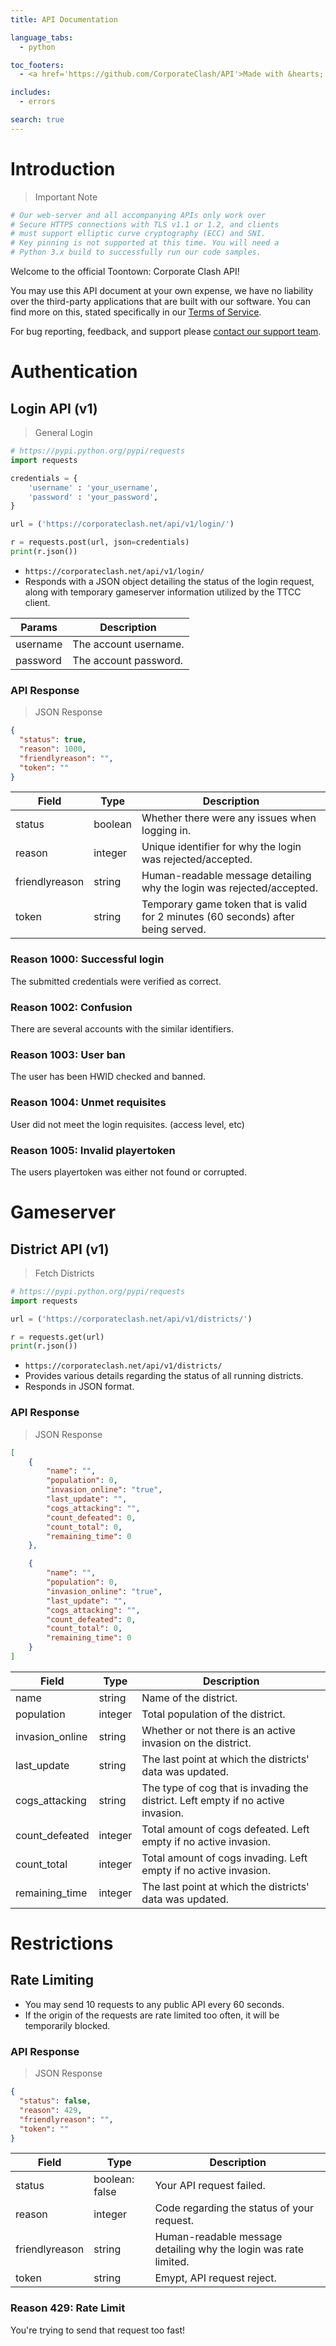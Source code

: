 ```yaml
---
title: API Documentation

language_tabs:
  - python

toc_footers:
  - <a href='https://github.com/CorporateClash/API'>Made with &hearts; by TTCC developers.</a>

includes:
  - errors

search: true
---
```


# Introduction

> Important Note

```python
# Our web-server and all accompanying APIs only work over
# Secure HTTPS connections with TLS v1.1 or 1.2, and clients
# must support elliptic curve cryptography (ECC) and SNI.
# Key pinning is not supported at this time. You will need a
# Python 3.x build to successfully run our code samples.
```

Welcome to the official Toontown: Corporate Clash API!

You may use this API document at your own expense, we have no liability over the third-party applications that are built with our software. You can find more on this, stated specifically in our <a href="https://corporateclash.net/help/terms">Terms of Service</a>.

For bug reporting, feedback, and support please <a href="mailto:support@corporateclash.net">contact our support team</a>.

# Authentication

## Login API (v1)

> General Login

```python
# https://pypi.python.org/pypi/requests
import requests

credentials = {
    'username' : 'your_username',
    'password' : 'your_password',
}

url = ('https://corporateclash.net/api/v1/login/')

r = requests.post(url, json=credentials)
print(r.json())
```

* `https://corporateclash.net/api/v1/login/`
* Responds with a JSON object detailing the status of the login request, along with temporary gameserver information utilized by the TTCC client.


| Params     | Description                                           |
|------------|-------------------------------------------------------|
| username   | The account username.   |
| password   | The account password.   |


### API Response

> JSON Response

```json
{
  "status": true,
  "reason": 1000,
  "friendlyreason": "",
  "token": ""
}
```

| Field | Type        | Description                      |
|------|-------------|----------------------------------|
| status  | boolean   | Whether there were any issues when logging in. |
| reason  | integer   | Unique identifier for why the login was rejected/accepted. |
| friendlyreason   | string | Human-readable message detailing why the login was rejected/accepted.  |
| token  | string | Temporary game token that is valid for 2 minutes (60 seconds) after being served. |

### Reason 1000: Successful login
The submitted credentials were verified as correct.

### Reason 1002: Confusion
There are several accounts with the similar identifiers.

### Reason 1003: User ban
The user has been HWID checked and banned.

### Reason 1004: Unmet requisites
User did not meet the login requisites. (access level, etc)

### Reason 1005: Invalid playertoken
The users playertoken was either not found or corrupted.

# Gameserver

## District API (v1)

> Fetch Districts

```python
# https://pypi.python.org/pypi/requests
import requests

url = ('https://corporateclash.net/api/v1/districts/')

r = requests.get(url)
print(r.json())
```

* `https://corporateclash.net/api/v1/districts/`
* Provides various details regarding the status of all running districts.
* Responds in JSON format.


### API Response

> JSON Response

```json
[
    {
        "name": "",
    	"population": 0,
    	"invasion_online": "true",
    	"last_update": "",
    	"cogs_attacking": "",
    	"count_defeated": 0,
    	"count_total": 0,
    	"remaining_time": 0
    },

    {
        "name": "",
    	"population": 0,
    	"invasion_online": "true",
    	"last_update": "",
    	"cogs_attacking": "",
    	"count_defeated": 0,
    	"count_total": 0,
    	"remaining_time": 0
    }
]
```

| Field | Type        | Description                      |
|------|-------------|----------------------------------|
| name  | string   | Name of the district. |
| population  | integer   | Total population of the district. |
| invasion_online   | string | Whether or not there is an active invasion on the district.  |
| last_update  | string | The last point at which the districts' data was updated. |
| cogs_attacking  | string   | The type of cog that is invading the district. Left empty if no active invasion. |
| count_defeated  | integer   | Total amount of cogs defeated. Left empty if no active invasion. |
| count_total   | integer | Total amount of cogs invading. Left empty if no active invasion. |
| remaining_time  | integer | The last point at which the districts' data was updated. |


# Restrictions

## Rate Limiting

* You may send 10 requests to any public API every 60 seconds.
* If the origin of the requests are rate limited too often, it will be temporarily blocked.


### API Response

> JSON Response

```json
{
  "status": false,
  "reason": 429,
  "friendlyreason": "",
  "token": ""
}
```

| Field | Type        | Description                      |
|------|-------------|----------------------------------|
| status  | boolean: false   | Your API request failed. |
| reason  | integer   | Code regarding the status of your request. |
| friendlyreason   | string | Human-readable message detailing why the login was rate limited.  |
| token  | string | Emypt, API request reject. |

### Reason 429: Rate Limit
You're trying to send that request too fast!
